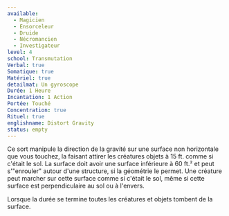 ```yaml
---
available:
  - Magicien
  - Ensorceleur
  - Druide
  - Nécromancien
  - Investigateur
level: 4
school: Transmutation
Verbal: true
Somatique: true
Matériel: true
detailmat: Un gyroscope
Durée: 1 Heure
Incantation: 1 Action
Portée: Touché
Concentration: true
Rituel: true
englishname: Distort Gravity
status: empty
---
```

Ce sort manipule la direction de la gravité sur une surface non horizontale que vous touchez, la faisant attirer les créatures objets à 15 ft. comme si c'était le sol. La surface doit avoir une surface inférieure à 60 ft.² et peut s'"enrouler" autour d'une structure, si la géométrie le permet. Une créature peut marcher sur cette surface comme si c'était le sol, même si cette surface est perpendiculaire au sol ou à l'envers.

Lorsque la durée se termine toutes les créatures et objets tombent de la surface.
